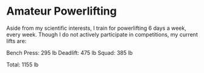 # Amateur Powerlifting

Aside from my scientific interests, I train for powerlifting 6 days a week, every week.
Though I do not actively participate in competitions, my current lifts are:

Bench Press: 295 lb
Deadlift: 475 lb
Squad: 385 lb

Total: 1155 lb